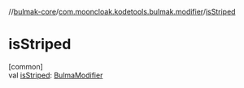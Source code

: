 //[bulmak-core](../../index.md)/[com.mooncloak.kodetools.bulmak.modifier](index.md)/[isStriped](is-striped.md)

# isStriped

[common]\
val [isStriped](is-striped.md): [BulmaModifier](-bulma-modifier/index.md)
